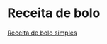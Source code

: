 # Receita de bolo
[Receita de bolo simples](https://www.tudogostoso.com.br/receita/29124-bolo-simples.html)